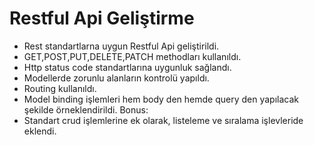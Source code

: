 # Restful Api Geliştirme
- Rest standartlarna uygun Restful Api geliştirildi.
- GET,POST,PUT,DELETE,PATCH methodları kullanıldı.
- Http status code standartlarına uygunluk sağlandı.
- Modellerde zorunlu alanların kontrolü yapıldı.
- Routing kullanıldı.
- Model binding işlemleri hem body den hemde query den yapılacak şekilde örneklendirildi. Bonus:
- Standart crud işlemlerine ek olarak, listeleme ve sıralama işlevleride eklendi.
